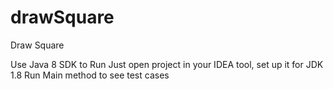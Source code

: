 # drawSquare
Draw Square

Use Java 8 SDK to Run
Just open project in your IDEA tool, set up it for JDK 1.8
Run Main method to see test cases
